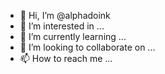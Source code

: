 - 👋 Hi, I’m @alphadoink
- 👀 I’m interested in ...
- 🌱 I’m currently learning ...
- 💞️ I’m looking to collaborate on ...
- 📫 How to reach me ...

<!---
alphadoink/alphadoink is a ✨ special ✨ repository because its `README.md` (this file) appears on your GitHub profile.
You can click the Preview link to take a look at your changes.
--->
